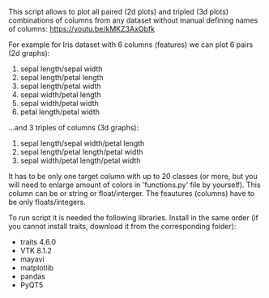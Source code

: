 This script allows to plot all paired (2d plots) and tripled (3d plots) combinations of columns from any dataset without manual defining names of columns: https://youtu.be/kMKZ3AxObfk

For example for Iris dataset with 6 columns (features) we can plot 6 pairs (2d graphs):
1. sepal length/sepal width
2. sepal length/petal length
3. sepal length/petal width
4. sepal width/petal length
5. sepal width/petal width
6. petal length/petal width

...and 3 triples of columns (3d graphs):
1. sepal length/sepal width/petal length
2. sepal length/petal length/petal width
3. sepal width/petal length/petal width

It has to be only one target column with up to 20 classes (or more, but you will need to enlarge amount of colors in 'functions.py' file by yourself). This column can be or string or float/interger. The feautures (columns) have to be only floats/integers.

To run script it is needed the following libraries. Install in the same order (if you cannot install traits, download it from the corresponding folder):
- traits 4.6.0
- VTK 8.1.2
- mayavi
- matplotlib
- pandas
- PyQT5
